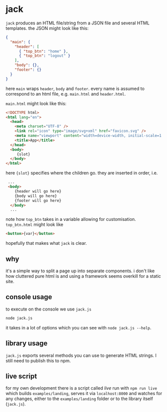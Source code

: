 # jack

`jack` produces an HTML file/string from a
JSON file and several HTML templates. the JSON
might look like this:

```json
{
  "main": {
    "header": [
      { "top_btn": "home" },
      { "top_btn": "logout" }
    ],
    "body": {},
    "footer": {}
  }
}
```

here `main` wraps `header`, `body` and `footer`.
every name is assumed to correspond to an html
file, e.g. `main.html` and `header.html`.

`main.html` might look like this:

```html
<!DOCTYPE html>
<html lang="en">
  <head>
    <meta charset="UTF-8" />
    <link rel="icon" type="image/svg+xml" href="favicon.svg" />
    <meta name="viewport" content="width=device-width, initial-scale=1.0" />
    <title>App</title>
  </head>
  <body>
     {slot}
  </body>
</html>
```

here `{slot}` specifies where the children go.
they are inserted in order, i.e.

```html
 ...
 <body>
    {header will go here}
    {body will go here}
    {footer will go here}
  </body>
  ...
```

note how `top_btn` takes in a variable allowing for
customisation. `top_btn.html` might look like

```html
<button>{var}</button>
```

hopefully that makes what `jack` is clear.

## why

it's a simple way to split a page up into separate components.
i don't like how cluttered pure html is and using a framework
seems overkill for a static site.

## console usage

to execute on the console we use `jack.js`

```sh
node jack.js
```

it takes in a lot of options which you can see with `node jack.js --help`.

## library usage

`jack.js` exports several methods you can use to generate
HTML strings. I still need to publish this to npm.

## live script

for my own development there is a script called _live_ run with
`npm run live` which builds `examples/landing`, serves it via
`localhost:8000` and watches for any changes, either to the
`examples/landing` folder or to the library itself (`jack.js`).

